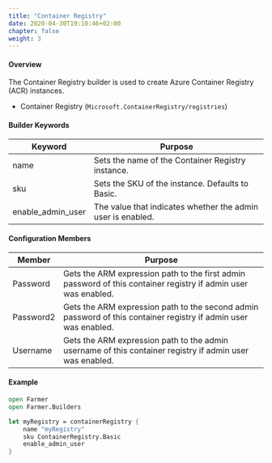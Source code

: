 ```yaml
---
title: "Container Registry"
date: 2020-04-30T19:10:46+02:00
chapter: false
weight: 3
---
```


#### Overview
The Container Registry builder is used to create Azure Container Registry (ACR) instances.

* Container Registry (`Microsoft.ContainerRegistry/registries`)

#### Builder Keywords
| Keyword | Purpose |
|-|-|
| name | Sets the name of the Container Registry instance. |
| sku | Sets the SKU of the instance. Defaults to Basic. |
| enable_admin_user | The value that indicates whether the admin user is enabled. |

#### Configuration Members

| Member | Purpose |
|-|-|
| Password | Gets the ARM expression path to the first admin password of this container registry if admin user was enabled. |
| Password2 | Gets the ARM expression path to the second admin password of this container registry if admin user was enabled. |
| Username | Gets the ARM expression path to the admin username of this container registry if admin user was enabled. |

#### Example
```fsharp
open Farmer
open Farmer.Builders

let myRegistry = containerRegistry {
    name "myRegistry"
    sku ContainerRegistry.Basic
    enable_admin_user
}
```